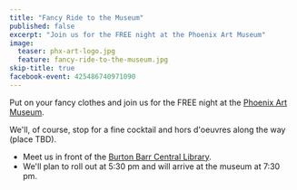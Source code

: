 ```yaml
---
title: "Fancy Ride to the Museum"
published: false
excerpt: "Join us for the FREE night at the Phoenix Art Museum"
image:
  teaser: phx-art-logo.jpg
  feature: fancy-ride-to-the-museum.jpg
skip-title: true
facebook-event: 425486740971090
---
```


Put on your fancy clothes and join us for the FREE night at the [Phoenix Art Museum](http://www.phxart.org/).

We'll, of course, stop for a fine cocktail and hors d'oeuvres along the way (place TBD).

* Meet us in front of the [Burton Barr Central Library](https://goo.gl/maps/dWkag71w1gP2).
* We'll plan to roll out at 5:30 pm and will arrive at the museum at 7:30 pm.
